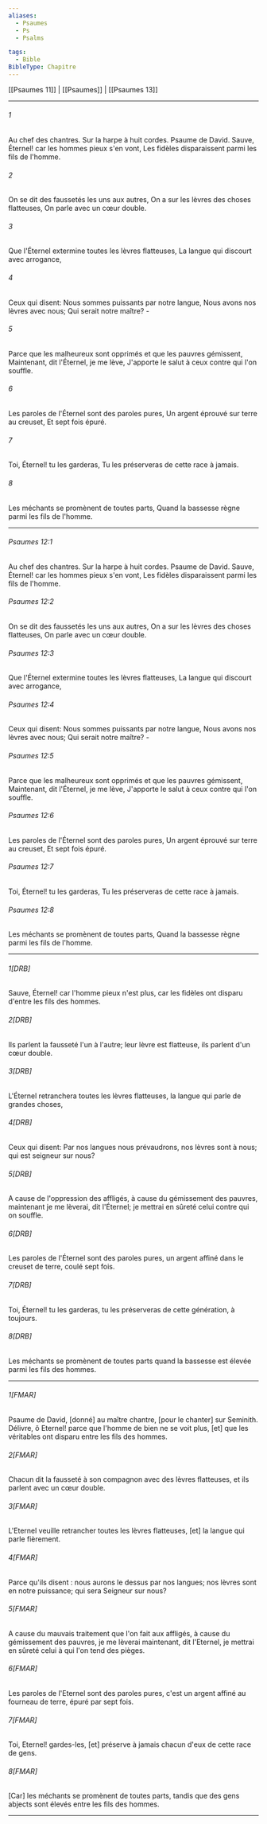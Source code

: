 ```yaml
---
aliases:
  - Psaumes
  - Ps
  - Psalms

tags:
  - Bible
BibleType: Chapitre
---
```

[[Psaumes 11]] | [[Psaumes]] | [[Psaumes 13]]

---
###### 1
Au chef des chantres. Sur la harpe à huit cordes. Psaume de David. Sauve, Éternel! car les hommes pieux s'en vont, Les fidèles disparaissent parmi les fils de l'homme.
###### 2
On se dit des faussetés les uns aux autres, On a sur les lèvres des choses flatteuses, On parle avec un cœur double.
###### 3
Que l'Éternel extermine toutes les lèvres flatteuses, La langue qui discourt avec arrogance,
###### 4
Ceux qui disent: Nous sommes puissants par notre langue, Nous avons nos lèvres avec nous; Qui serait notre maître? -
###### 5
Parce que les malheureux sont opprimés et que les pauvres gémissent, Maintenant, dit l'Éternel, je me lève, J'apporte le salut à ceux contre qui l'on souffle.
###### 6
Les paroles de l'Éternel sont des paroles pures, Un argent éprouvé sur terre au creuset, Et sept fois épuré.
###### 7
Toi, Éternel! tu les garderas, Tu les préserveras de cette race à jamais.
###### 8
Les méchants se promènent de toutes parts, Quand la bassesse règne parmi les fils de l'homme.

---
###### Psaumes 12:1
Au chef des chantres. Sur la harpe à huit cordes. Psaume de David. Sauve, Éternel! car les hommes pieux s'en vont, Les fidèles disparaissent parmi les fils de l'homme.
###### Psaumes 12:2
On se dit des faussetés les uns aux autres, On a sur les lèvres des choses flatteuses, On parle avec un cœur double.
###### Psaumes 12:3
Que l'Éternel extermine toutes les lèvres flatteuses, La langue qui discourt avec arrogance,
###### Psaumes 12:4
Ceux qui disent: Nous sommes puissants par notre langue, Nous avons nos lèvres avec nous; Qui serait notre maître? -
###### Psaumes 12:5
Parce que les malheureux sont opprimés et que les pauvres gémissent, Maintenant, dit l'Éternel, je me lève, J'apporte le salut à ceux contre qui l'on souffle.
###### Psaumes 12:6
Les paroles de l'Éternel sont des paroles pures, Un argent éprouvé sur terre au creuset, Et sept fois épuré.
###### Psaumes 12:7
Toi, Éternel! tu les garderas, Tu les préserveras de cette race à jamais.
###### Psaumes 12:8
Les méchants se promènent de toutes parts, Quand la bassesse règne parmi les fils de l'homme.

---
###### 1[DRB]
Sauve, Éternel! car l'homme pieux n'est plus, car les fidèles ont disparu d'entre les fils des hommes.
###### 2[DRB]
Ils parlent la fausseté l'un à l'autre; leur lèvre est flatteuse, ils parlent d'un cœur double.
###### 3[DRB]
L'Éternel retranchera toutes les lèvres flatteuses, la langue qui parle de grandes choses,
###### 4[DRB]
Ceux qui disent: Par nos langues nous prévaudrons, nos lèvres sont à nous; qui est seigneur sur nous?
###### 5[DRB]
A cause de l'oppression des affligés, à cause du gémissement des pauvres, maintenant je me lèverai, dit l'Éternel; je mettrai en sûreté celui contre qui on souffle.
###### 6[DRB]
Les paroles de l'Éternel sont des paroles pures, un argent affiné dans le creuset de terre, coulé sept fois.
###### 7[DRB]
Toi, Éternel! tu les garderas, tu les préserveras de cette génération, à toujours.
###### 8[DRB]
Les méchants se promènent de toutes parts quand la bassesse est élevée parmi les fils des hommes.

---
###### 1[FMAR]
Psaume de David, [donné] au maître chantre, [pour le chanter] sur Seminith. Délivre, ô Eternel! parce que l'homme de bien ne se voit plus, [et] que les véritables ont disparu entre les fils des hommes.
###### 2[FMAR]
Chacun dit la fausseté à son compagnon avec des lèvres flatteuses, et ils parlent avec un cœur double.
###### 3[FMAR]
L'Eternel veuille retrancher toutes les lèvres flatteuses, [et] la langue qui parle fièrement.
###### 4[FMAR]
Parce qu'ils disent : nous aurons le dessus par nos langues; nos lèvres sont en notre puissance; qui sera Seigneur sur nous?
###### 5[FMAR]
A cause du mauvais traitement que l'on fait aux affligés, à cause du gémissement des pauvres, je me lèverai maintenant, dit l'Eternel, je mettrai en sûreté celui à qui l'on tend des pièges.
###### 6[FMAR]
Les paroles de l'Eternel sont des paroles pures, c'est un argent affiné au fourneau de terre, épuré par sept fois.
###### 7[FMAR]
Toi, Eternel! gardes-les, [et] préserve à jamais chacun d'eux de cette race de gens.
###### 8[FMAR]
[Car] les méchants se promènent de toutes parts, tandis que des gens abjects sont élevés entre les fils des hommes.

---
